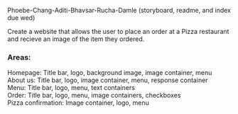 Phoebe-Chang-Aditi-Bhavsar-Rucha-Damle
(storyboard, readme, and index due wed)

Create a website that allows the user to place an order at a Pizza restaurant and recieve an image of the item they ordered.

### Areas: ###
Homepage: Title bar, logo, background image, 
image container, menu  
About us: Title bar, logo, image container,
menu, response container  
Menu: Title bar, logo, menu, text containers  
Order: Title bar, logo, menu, image containers,
checkboxes  
Pizza confirmation: Image container, logo, menu

